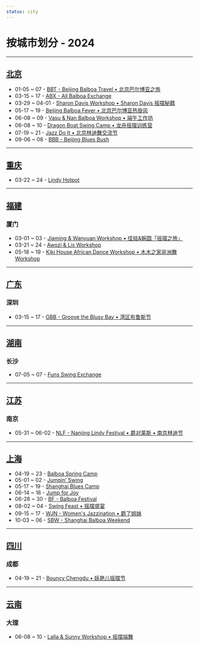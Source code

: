 ```yaml
---
status: city
---
```


# 按城市划分 - 2024

---

## [北京](Beijing.md)

- 01-05 ~ 07 - [BBT - Beijing Balboa Travel • 北京巴尔博亚之旅](beijing-balboa-travel.md)
- 03-15 ~ 17 - [ABX - All Balboa Exchange](all-balboa-exchange.md)
- 03-29 ~ 04-01 - [Sharon Davis Workshop • Sharon Davis 摇摆秘籍](beijing-sharon-davis-workshop.md)
- 05-17 ~ 19 - [Beijing Balboa Fever • 北京巴尔博亚热旋风](beijing-balboa-fever.md)
- 06-08 ~ 09 - [Vasu & Nan Balboa Workshop • 端午工作坊](vasu-n-nan-balboa-workshop.md)
- 06-08 ~ 10 - [Dragon Boat Swing Camp • 龙舟摇摆训练营](dragon-boat-swing-camp.md)
- 07-19 ~ 21 - [Jazz Do It • 北京林迪舞交流节](jazz-do-it.md)
- 09-06 ~ 08 - [BBB - Beijing Blues Bush](beijing-blues-bush.md)

---

## [重庆](Chongqing.md)

- 03-22 ~ 24 - [Lindy Hotpot](lindy-hotpot.md)

---

## [福建](Fujian.md)

### 厦门

- 03-01 ~ 03 - [Jiaming & Wanyuan Workshop • 佳铭&婉圆「摇摆之旅」](xiamen-jiaming-n-wanyuan-workshop.md)
- 03-21 ~ 24 - [Awozi & Lis Workshop](xiamen-awozi-n-lis-workshop.md)
- 05-18 ~ 19 - [Kiki House African Dance Workshop • 木木之家非洲舞 Workshop](xiamen-kiki-house-african-dance-workshop.md)

---

## [广东](Guangdong.md)

### 深圳

- 03-15 ~ 17 - [GBB - Groove the Blusy Bay • 湾区布鲁斯节](groove-the-blusy-bay.md)

---

## [湖南](Hunan.md)

### 长沙

- 07-05 ~ 07 - [Funs Swing Exchange](funs-swing-exchange.md)

---

## [江苏](Jiangsu.md)

### 南京

- 05-31 ~ 06-02 - [NLF - Nanjing Lindy Festival • 爵对莱斯 • 南京林迪节](nanjing-lindy-festival.md)

---

## [上海](Shanghai.md)

- 04-19 ~ 23 - [Balboa Spring Camp](balboa-spring-camp.md)
- 05-01 ~ 02 - [Jumpin’ Swing](jumping-swing.md)
- 05-17 ~ 19 - [Shanghai Blues Camp](shanghai-blues-camp.md)
- 06-14 ~ 16 - [Jump for Joy](jump-for-joy.md)
- 06-28 ~ 30 - [BF - Balboa Festival](balboa-festival.md)
- 08-02 ~ 04 - [Swing Feast • 摇摆盛宴](swing-feast.md)
- 09-15 ~ 17 - [WJN - Women's Jazzination • 爵了姐妹](womens-jazzination.md)
- 10-03 ~ 06 - [SBW - Shanghai Balboa Weekend](shanghai-balboa-weekend.md)

---

## [四川](Sichuan.md)

### 成都

- 04-19 ~ 21 - [Bouncy Chengdu • 妖艳儿摇摆节](bouncy-chengdu.md)

---

## [云南](Yunnan.md)

### 大理

- 06-08 ~ 10 - [Lalla & Sunny Workshop • 摇摆端舞](dali-lalla-n-sunny-workshop.md)
